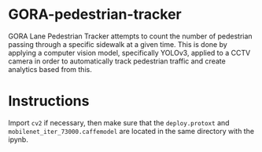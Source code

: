 # GORA-pedestrian-tracker

GORA Lane Pedestrian Tracker attempts to count the number of pedestrian passing through a specific sidewalk at a given time. This is done by applying a computer vision model, specifically YOLOv3, applied to a CCTV camera in order to automatically track pedestrian traffic and create analytics based from this.

# Instructions

Import `cv2` if necessary, then make sure that the `deploy.protoxt` and `mobilenet_iter_73000.caffemodel` are located in the same directory with the ipynb. 
